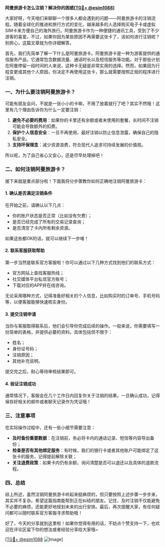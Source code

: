 **阿曼旅游卡怎么注销？解决你的困惑[[TG💪+ @esim1088](https://t.me/s/esim1088)]**

大家好呀，今天咱们来聊聊一个很多人都会遇到的问题——阿曼旅游卡的注销流程。随着全球化的推进和旅行方式的变化，越来越多的人选择购买电子卡或虚拟SIM卡来方便自己的海外旅行。阿曼旅游卡作为一种便捷的通讯工具，受到了不少游客的喜爱。不过，如果你因为某些原因不再需要这张卡了，该如何进行注销呢？别担心，这篇文章就为你详细解答。

首先，我们先简单了解一下什么是阿曼旅游卡。阿曼旅游卡是一种为游客提供的通信服务产品，它通常包含数据流量、通话时长以及短信服务等功能。对于那些计划在阿曼停留一段时间的人来说，这种卡无疑是非常实用的选择。然而，如果因为行程变更或其他个人原因，你决定不再使用这张卡，那么就需要按照正规的程序进行注销。

### 一、为什么要注销阿曼旅游卡？

可能有朋友会问，不就是一张小小的卡嘛，不用了放着就行了吧？其实不然哦！这里有几个理由告诉你为什么一定要注销：

1. **避免不必要的费用**：如果你的卡里还有余额或者未使用的套餐，长时间不注销可能会导致额外的扣费。
2. **保护个人信息安全**：一旦不再使用，最好注销以防止信息泄露，确保自己的隐私安全。
3. **支持环保理念**：减少资源浪费，符合现代人追求可持续发展的价值观。

所以呢，为了自己省心又安心，还是尽早处理掉吧！

### 二、如何注销阿曼旅游卡？

接下来就是重点部分啦！下面我将分步骤教你如何正确地注销阿曼旅游卡：

#### 1. 确认是否满足注销条件

在开始之前，请确认以下几点：
- 你的账户状态是否正常（比如没有欠费）；
- 是否已经完成了所有的交易记录查询；
- 是否清空了卡内所有剩余资源。

如果这些都OK的话，就可以继续下一步咯！

#### 2. 联系客服获取帮助

第一步当然是联系官方客服啦！你可以通过以下几种方式找到他们的联系方式：
- 官方网站上查找客服热线；
- 社交媒体平台私信官方账号；
- 下载对应的APP并在线咨询。

无论采用哪种方式，记得准备好相关的个人信息，比如购买时的订单号、手机号码等，以便客服能够快速核实身份。

#### 3. 提交注销申请

当你与客服取得联系后，他们会引导你完成后续的操作。一般来说，你需要填写一份简单的表格，并提供必要的资料。具体包括但不限于：
- 姓名；
- 身份证号码；
- 注销原因；
- 其他补充说明。

提交完之后，耐心等待审核结果即可。

#### 4. 验证注销成功

通常情况下，客服会在几个工作日内回复你关于注销的结果。一旦确认成功，记得保存好相关的邮件或者聊天记录作为凭证哦！

### 三、注意事项

在实际操作过程中，还有一些小细节需要注意：

- **及时备份重要数据**：在注销前，务必将卡内的通话记录、短信等内容导出备份；
- **检查是否有其他绑定服务**：有时候，我们的银行卡或者其他账户可能绑定了这张卡的服务，记得提前解除关联；
- **关注退费政策**：如果卡内仍有余额，询问清楚是否可以退还以及具体的退款流程。

### 四、总结

综上所述，虽然注销阿曼旅游卡听起来挺麻烦的，但只要按照上述步骤一步步来，其实并不复杂。希望这篇指南能帮到正在纠结的朋友。记住，及时注销不仅能避免不必要的麻烦，还能更好地规划未来的出行安排。最后，再次提醒大家，有任何疑问都可以随时联系官方客服寻求帮助哦！

好了，今天的分享就到这里啦！如果你觉得有用的话，不妨点个赞支持一下，也欢迎在评论区留下你的想法或者经验分享给大家哦~ 

[[TG💪+ @esim1088](https://t.me/s/esim1088) ![Image](https://i.postimg.cc/4NQfJmqS/Snipaste-2025-05-13-00-14-12.png)]